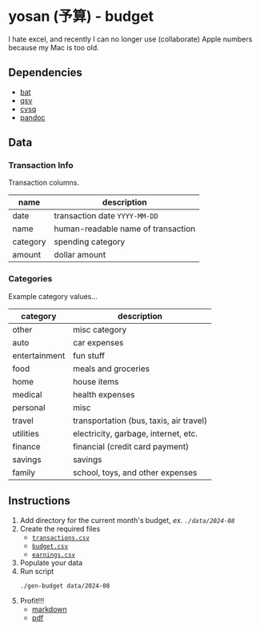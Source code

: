 # yosan (予算) - budget

I hate excel, and recently I can no longer use (collaborate) Apple numbers because my Mac is too old.

## Dependencies

- [bat](https://github.com/sharkdp/bat)
- [qsv](https://github.com/jqnatividad/qsv)
- [cvsq](https://github.com/mithrandie/csvq)
- [pandoc](https://github.com/jgm/pandoc)

## Data

### Transaction Info

Transaction columns.

| name     | description                        |
| -------- | ---------------------------------- |
| date     | transaction date `YYYY-MM-DD`      |
| name     | human-readable name of transaction |
| category | spending category                  |
| amount   | dollar amount                      |

### Categories

Example category values...

| category      | description                             |
| ------------- | --------------------------------------- |
| other         | misc category                           |
| auto          | car expenses                            |
| entertainment | fun stuff                               |
| food          | meals and groceries                     |
| home          | house items                             |
| medical       | health expenses                         |
| personal      | misc                                    |
| travel        | transportation (bus, taxis, air travel) |
| utilities     | electricity, garbage, internet, etc.    |
| finance       | financial (credit card payment)         |
| savings       | savings                                 |
| family        | school, toys, and other expenses        |

## Instructions

1. Add directory for the current month's budget, _ex. `./data/2024-08`_
1. Create the required files
   - [`transactions.csv`](./data/template/2024-07/transactions.csv)
   - [`budget.csv`](./data/template/2024-07/budget.csv)
   - [`earnings.csv`](./data/template/2024-07/earnings.csv)
1. Populate your data
1. Run script
   ```sh
   ./gen-budget data/2024-08
   ```
1. Profit!!!
   - [markdown](./data/template/2024-07/2024-07-budget.md)
   - [pdf](./data/template/2024-07/budget-2024-07.pdf)
